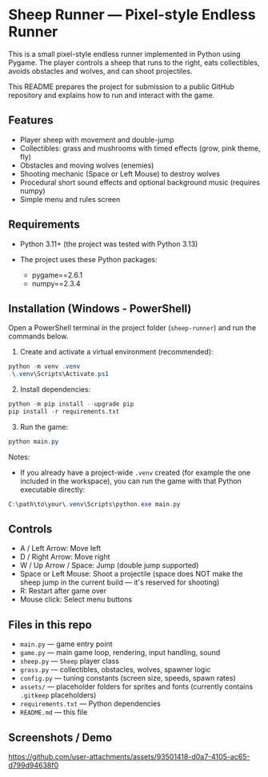 
# Sheep Runner — Pixel-style Endless Runner

This is a small pixel-style endless runner implemented in Python using Pygame. The player controls a sheep that runs to the right, eats collectibles, avoids obstacles and wolves, and can shoot projectiles.

This README prepares the project for submission to a public GitHub repository and explains how to run and interact with the game.

## Features

- Player sheep with movement and double-jump
- Collectibles: grass and mushrooms with timed effects (grow, pink theme, fly)
- Obstacles and moving wolves (enemies)
- Shooting mechanic (Space or Left Mouse) to destroy wolves
- Procedural short sound effects and optional background music (requires numpy)
- Simple menu and rules screen

## Requirements

- Python 3.11+ (the project was tested with Python 3.13)
- The project uses these Python packages:

  - pygame==2.6.1
  - numpy==2.3.4

## Installation (Windows - PowerShell)

Open a PowerShell terminal in the project folder (`sheep-runner`) and run the commands below.

1) Create and activate a virtual environment (recommended):

```powershell
python -m venv .venv
.\.venv\Scripts\Activate.ps1
```

2) Install dependencies:

```powershell
python -m pip install --upgrade pip
pip install -r requirements.txt
```

3) Run the game:

```powershell
python main.py
```

Notes:
- If you already have a project-wide `.venv` created (for example the one included in the workspace), you can run the game with that Python executable directly:

```powershell
C:\path\to\your\.venv\Scripts\python.exe main.py
```

## Controls

- A / Left Arrow: Move left
- D / Right Arrow: Move right
- W / Up Arrow / Space: Jump (double jump supported)
- Space or Left Mouse: Shoot a projectile (space does NOT make the sheep jump in the current build — it's reserved for shooting)
- R: Restart after game over
- Mouse click: Select menu buttons

## Files in this repo

- `main.py` — game entry point
- `game.py` — main game loop, rendering, input handling, sound
- `sheep.py` — `Sheep` player class
- `grass.py` — collectibles, obstacles, wolves, spawner logic
- `config.py` — tuning constants (screen size, speeds, spawn rates)
- `assets/` — placeholder folders for sprites and fonts (currently contains `.gitkeep` placeholders)
- `requirements.txt` — Python dependencies
- `README.md` — this file

## Screenshots / Demo






https://github.com/user-attachments/assets/93501418-d0a7-4105-ac65-d799d94638f0



